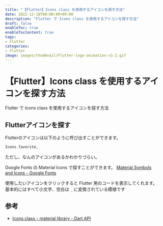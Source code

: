 ```yaml
---
title: "【Flutter】Icons class を使用するアイコンを探す方法"
date: 2022-12-18T00:00:00+09:00
description: "Flutter で Icons class を使用するアイコンを探す方法"
draft: false
enableToc: true
enableTocContent: true
tags: 
- Flutter
categories: 
- Flutter
image: images/thumbnail/Flutter-logo-animation-v1-2.gif
---
```


# 【Flutter】Icons class を使用するアイコンを探す方法
Flutter で Icons class を使用するアイコンを探す方法

## Flutterアイコンを探す
Flutterのアイコンは以下のように呼び出すことができます。
```dart
Icons.favorite,
```

ただし、なんのアイコンがあるかわかりづらい。

Google Fonts の Material Icons で探すことができます。
<a href="https://fonts.google.com/icons?selected=Material+Icons" target="_blank" rel="nofollow noopener">Material Symbols and Icons - Google Fonts</a>

使用したいアイコンをクリックすると Flutter 用のコードを表示してくれます。
基本的にはすべて小文字、空白は `_` に変換されている模様です

## 参考
* <a href="https://api.flutter.dev/flutter/material/Icons-class.html" target="_blank" rel="nofollow noopener">Icons class - material library - Dart API</a>
